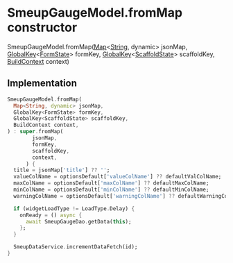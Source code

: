


# SmeupGaugeModel.fromMap constructor







SmeupGaugeModel.fromMap([Map](https://api.flutter.dev/flutter/dart-core/Map-class.html)&lt;[String](https://api.flutter.dev/flutter/dart-core/String-class.html), dynamic> jsonMap, [GlobalKey](https://api.flutter.dev/flutter/widgets/GlobalKey-class.html)&lt;[FormState](https://api.flutter.dev/flutter/widgets/FormState-class.html)> formKey, [GlobalKey](https://api.flutter.dev/flutter/widgets/GlobalKey-class.html)&lt;[ScaffoldState](https://api.flutter.dev/flutter/material/ScaffoldState-class.html)> scaffoldKey, [BuildContext](https://api.flutter.dev/flutter/widgets/BuildContext-class.html) context)





## Implementation

```dart
SmeupGaugeModel.fromMap(
  Map<String, dynamic> jsonMap,
  GlobalKey<FormState> formKey,
  GlobalKey<ScaffoldState> scaffoldKey,
  BuildContext context,
) : super.fromMap(
        jsonMap,
        formKey,
        scaffoldKey,
        context,
      ) {
  title = jsonMap['title'] ?? '';
  valueColName = optionsDefault['valueColName'] ?? defaultValColName;
  maxColName = optionsDefault['maxColName'] ?? defaultMaxColName;
  minColName = optionsDefault['minColName'] ?? defaultMinColName;
  warningColName = optionsDefault['warningColName'] ?? defaultWarningColName;

  if (widgetLoadType != LoadType.Delay) {
    onReady = () async {
      await SmeupGaugeDao.getData(this);
    };
  }

  SmeupDataService.incrementDataFetch(id);
}
```







